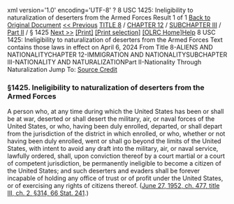 xml version='1.0' encoding='UTF-8' ?
8 USC 1425: Ineligibility to naturalization of deserters from the Armed Forces
 Result 1 of 1
[Back to Original Document](/view.xhtml;jsessionid=85C399D7623948B7F08219112B8390F8)
[<< Previous](#)
 [TITLE 8](/view.xhtml;jsessionid=85C399D7623948B7F08219112B8390F8?req=granuleid%3AUSC-prelim-title8&saved=%7CZ3JhbnVsZWlkOlVTQy1wcmVsaW0tdGl0bGU4LXNlY3Rpb24xNDI1%7C%7C%7C0%7Cfalse%7Cprelim&edition=prelim) / [CHAPTER 12](/view.xhtml;jsessionid=85C399D7623948B7F08219112B8390F8?req=granuleid%3AUSC-prelim-title8-chapter12&saved=%7CZ3JhbnVsZWlkOlVTQy1wcmVsaW0tdGl0bGU4LXNlY3Rpb24xNDI1%7C%7C%7C0%7Cfalse%7Cprelim&edition=prelim) / [SUBCHAPTER III](/view.xhtml;jsessionid=85C399D7623948B7F08219112B8390F8?req=granuleid%3AUSC-prelim-title8-chapter12-subchapter3&saved=%7CZ3JhbnVsZWlkOlVTQy1wcmVsaW0tdGl0bGU4LXNlY3Rpb24xNDI1%7C%7C%7C0%7Cfalse%7Cprelim&edition=prelim) / [Part II](/view.xhtml;jsessionid=85C399D7623948B7F08219112B8390F8?req=granuleid%3AUSC-prelim-title8-chapter12-subchapter3-part2&saved=%7CZ3JhbnVsZWlkOlVTQy1wcmVsaW0tdGl0bGU4LXNlY3Rpb24xNDI1%7C%7C%7C0%7Cfalse%7Cprelim&edition=prelim) / § 1425
 [Next >>](#)
[[Print]](#)
 [[Print selection]](#)
[[OLRC Home]](/browse.xhtml;jsessionid=85C399D7623948B7F08219112B8390F8)[Help](/navHelp.xhtml;jsessionid=85C399D7623948B7F08219112B8390F8)
8 USC 1425: Ineligibility to naturalization of deserters from the Armed Forces
Text contains those laws in effect on April 6, 2024
From Title 8-ALIENS AND NATIONALITYCHAPTER 12-IMMIGRATION AND NATIONALITYSUBCHAPTER III-NATIONALITY AND NATURALIZATIONPart II-Nationality Through Naturalization
Jump To: [Source Credit](#sourcecredit)
### §1425. Ineligibility to naturalization of deserters from the Armed Forces
A person who, at any time during which the United States has been or shall be at war, deserted or shall desert the military, air, or naval forces of the United States, or who, having been duly enrolled, departed, or shall depart from the jurisdiction of the district in which enrolled, or who, whether or not having been duly enrolled, went or shall go beyond the limits of the United States, with intent to avoid any draft into the military, air, or naval service, lawfully ordered, shall, upon conviction thereof by a court martial or a court of competent jurisdiction, be permanently ineligible to become a citizen of the United States; and such deserters and evaders shall be forever incapable of holding any office of trust or of profit under the United States, or of exercising any rights of citizens thereof.
([June 27, 1952, ch. 477, title III, ch. 2, §314, 66 Stat. 241](/statviewer.htm?volume=66&page=241).)
